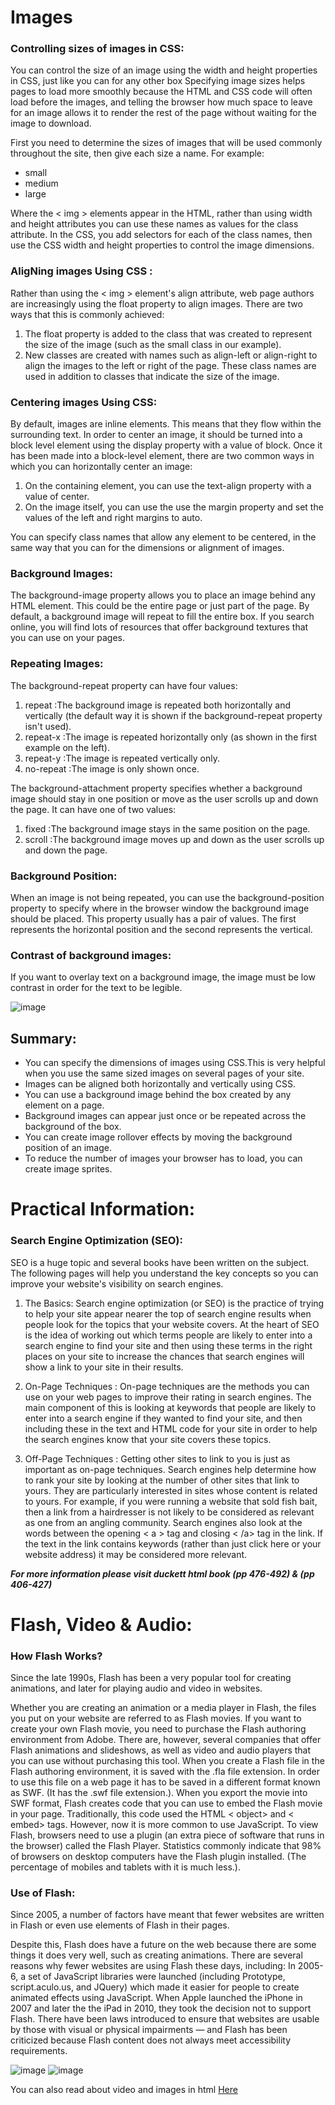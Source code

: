 
# Images

### Controlling sizes of images in CSS:

You can control the size of an image using the width and height properties in CSS, just like you can for any other box Specifying image sizes helps pages to load more smoothly because the HTML and CSS code will often load before the images, and telling the browser how much space to leave for an image allows it to render the rest of the page without waiting for the image to download.

First you need to determine the sizes of images that will be used commonly throughout the site, then give each size a name. For example:
- small
- medium
- large

Where the < img > elements appear in the HTML, rather than using width and height attributes you can use these names as values for the class attribute. In the CSS, you add selectors for each of the class names, then use the CSS width and height properties to control the image dimensions.


### AligNing images Using CSS :

Rather than using the < img > element's align attribute, web page authors are increasingly using the float property to align images. There are two ways that this is commonly achieved: 

1. The float property is added to the class that was created to represent the size of the image (such as the small class in our example).
2. New classes are created with names such as align-left or align-right to align the images to the left or right of the page. These class names are used in addition to classes that indicate the size of the image.


### Centering images Using CSS: 

By default, images are inline elements. This means that they flow within the surrounding text. In order to center an image, it should be turned into a block level element using the display property with a value of block. Once it has been made into a block-level element, there are two common ways in which you can horizontally center an image:

1. On the containing element, you can use the text-align property with a value of center.
2. On the image itself, you can use the use the margin property and set the values of the left and right margins to auto.

You can specify class names that allow any element to be centered, in the same way that you can for the dimensions or alignment of images.


### Background Images:


The background-image property allows you to place an image behind any HTML element. This could be the entire page or just part of the page. By default, a background image will repeat to fill the entire box. If you search online, you will find lots of resources that offer background textures that you can use on your pages.


### Repeating Images:

The background-repeat property can have four values:

1. repeat :The background image is repeated both horizontally and vertically (the default way it is shown if the background-repeat property isn't used).
2. repeat-x :The image is repeated horizontally only (as shown in the first example on the left).
3. repeat-y :The image is repeated vertically only.
4. no-repeat :The image is only shown once.

The background-attachment property specifies whether a background image should stay in one position or move as the user scrolls up and down the page. It can have one of two values:

1. fixed :The background image stays in the same position on the page.
2. scroll :The background image moves up and down as the user scrolls up and down the page.



### Background Position: 

When an image is not being repeated, you can use the background-position property to specify where in the browser window the background image should be placed.
This property usually has a pair of values. The first represents the horizontal position and the second represents the vertical.


### Contrast of background images:

If you want to overlay text on a background image, the image must be low contrast in order for the text to be legible.

![image](images/Screenshot(157).png)




## Summary:

- You can specify the dimensions of images using CSS.This is very helpful when you use the same sized images on several pages of your site.
- Images can be aligned both horizontally and vertically using CSS.
- You can use a background image behind the box created by any element on a page.
- Background images can appear just once or be repeated across the background of the box.
- You can create image rollover effects by moving the background position of an image.
- To reduce the number of images your browser has to load, you can create image sprites.







# Practical Information:

### Search Engine Optimization (SEO):

SEO is a huge topic and several books have been written on the subject. The following pages will help you understand the key concepts so you can improve your website's visibility on search engines.

1. The Basics: Search engine optimization (or SEO) is the practice of trying to help your site appear nearer the top of search engine results when people look for the topics that your website covers. At the heart of SEO is the idea of
working out which terms people are likely to enter into a search engine to find your site and then using these terms in the right places on your site to increase the chances that search engines will show a link to your site in their results.

2. On-Page Techniques : On-page techniques are the methods you can use on your web pages to improve their rating in search engines. The main component of this is looking at keywords that people are likely to enter into a search engine if they wanted to find your site, and then including these in the text and HTML code for your site in order to help the search engines know that your site covers these topics.

3. Off-Page Techniques : Getting other sites to link to you is just as important as on-page techniques. Search engines help determine how to rank your site by looking at the number of other sites that link to yours. They are particularly interested in sites whose content is related to yours. For example, if you were running a website that sold fish bait, then a link from a hairdresser is not likely to be considered as relevant as one from an angling community. Search engines also look at the
words between the opening < a > tag and closing < /a> tag in the link. If the text in the link contains keywords (rather than just click here or your website address) it may be considered more relevant.


__*For more information please visit duckett html book (pp 476-492) & (pp 406-427)*__




# Flash, Video & Audio:

### How Flash Works?

Since the late 1990s, Flash has been a very popular tool for creating animations, and later for playing audio and video in websites.

Whether you are creating an animation or a media player in Flash, the files you put on your website are referred to as Flash movies. If you want to create your own Flash movie, you need to purchase the Flash authoring environment from Adobe. There are, however, several
companies that offer Flash animations and slideshows, as well as video and audio players that you can use without purchasing this tool. When you create a Flash file in the Flash authoring environment, it is saved with the .fla file extension. In order to use this file on a web page it has to be saved in a different format known as SWF. (It has the .swf file extension.). When you export the movie
into SWF format, Flash creates code that you can use to embed the Flash movie in your page. Traditionally, this code used the HTML < object> and < embed> tags. However, now it is more common to use JavaScript. To view Flash, browsers need to use a plugin (an extra piece of software that runs in the browser) called the Flash Player. Statistics commonly indicate that 98% of browsers on desktop computers have the Flash plugin installed. (The percentage of mobiles and tablets with it is much less.).



### Use of Flash:


Since 2005, a number of factors have meant that fewer websites are written in Flash or even use elements of Flash in their pages.

Despite this, Flash does have a future on the web because there are some things it does very well, such as creating animations. There are several reasons why fewer websites are using Flash these days, including: In 2005-6, a set of JavaScript libraries were launched (including Prototype, script.aculo.us, and JQuery) which made it easier for people to create animated effects using JavaScript. When Apple launched the iPhone in 2007 and later the the iPad in 2010, they took the decision not to support Flash. There have been laws introduced to ensure that websites are usable by those with visual or physical impairments — and Flash has been criticized because Flash content does not always meet accessibility requirements.

![image](images/Screenshot(160).png)
![image](images/Screenshot(161).png)






You can also read about video and images in html [Here](https://developer.mozilla.org/en-US/docs/Learn/JavaScript/Client-side_web_APIs/Video_and_audio_APIs)